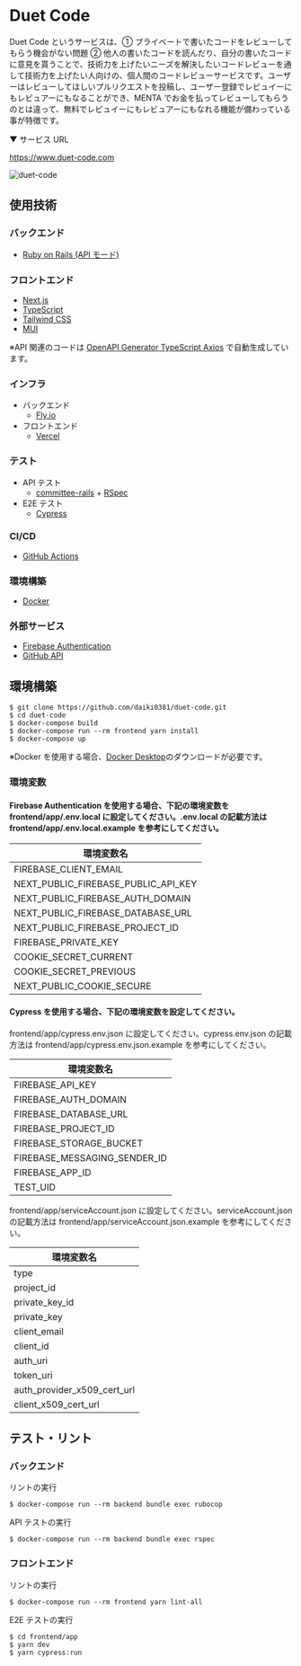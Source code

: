 # Duet Code

Duet Code というサービスは、① プライベートで書いたコードをレビューしてもらう機会がない問題 ② 他人の書いたコードを読んだり、自分の書いたコードに意見を貰うことで、技術力を上げたいニーズを解決したいコードレビューを通して技術力を上げたい人向けの、個人間のコードレビューサービスです。ユーザーはレビューしてほしいプルリクエストを投稿し、ユーザー登録でレビュイーにもレビュアーにもなることができ、MENTA でお金を払ってレビューしてもらうのとは違って、無料でレビュイーにもレビュアーにもなれる機能が備わっている事が特徴です。

▼ サービス URL

https://www.duet-code.com

![duet-code](https://user-images.githubusercontent.com/98577773/204183233-e4833ffd-a553-4d98-ba5f-d0e339072620.png)

## 使用技術

### バックエンド

- [Ruby on Rails (API モード)](https://rubyonrails.org/)

### フロントエンド

- [Next.js](https://nextjs.org/)
- [TypeScript](https://www.typescriptlang.org/)
- [Tailwind CSS](https://tailwindcss.com/)
- [MUI](https://mui.com/)

※API 関連のコードは [OpenAPI Generator TypeScript Axios](https://openapi-generator.tech/) で自動生成しています。

### インフラ

- バックエンド
  - [Fly.io](https://fly.io/)
- フロントエンド
  - [Vercel](https://vercel.com/)

### テスト

- API テスト
  - [committee-rails](https://github.com/willnet/committee-rails) + [RSpec](https://github.com/rspec)
- E2E テスト
  - [Cypress](https://www.cypress.io/)

### CI/CD

- [GitHub Actions](https://docs.github.com/ja/actions)

### 環境構築

- [Docker](https://www.docker.com/)

### 外部サービス

- [Firebase Authentication](https://firebase.google.com/docs/auth)
- [GitHub API](https://docs.github.com/ja/rest)

## 環境構築

```
$ git clone https://github.com/daiki0381/duet-code.git
$ cd duet-code
$ docker-compose build
$ docker-compose run --rm frontend yarn install
$ docker-compose up
```

※Docker を使用する場合、[Docker Desktop](https://www.docker.com/products/docker-desktop/)のダウンロードが必要です。

### 環境変数

#### Firebase Authentication を使用する場合、下記の環境変数を frontend/app/.env.local に設定してください。.env.local の記載方法は frontend/app/.env.local.example を参考にしてください。

| 環境変数名                          |
| ----------------------------------- |
| FIREBASE_CLIENT_EMAIL               |
| NEXT_PUBLIC_FIREBASE_PUBLIC_API_KEY |
| NEXT_PUBLIC_FIREBASE_AUTH_DOMAIN    |
| NEXT_PUBLIC_FIREBASE_DATABASE_URL   |
| NEXT_PUBLIC_FIREBASE_PROJECT_ID     |
| FIREBASE_PRIVATE_KEY                |
| COOKIE_SECRET_CURRENT               |
| COOKIE_SECRET_PREVIOUS              |
| NEXT_PUBLIC_COOKIE_SECURE           |

#### Cypress を使用する場合、下記の環境変数を設定してください。

frontend/app/cypress.env.json に設定してください。cypress.env.json の記載方法は frontend/app/cypress.env.json.example を参考にしてください。

| 環境変数名                   |
| ---------------------------- |
| FIREBASE_API_KEY             |
| FIREBASE_AUTH_DOMAIN         |
| FIREBASE_DATABASE_URL        |
| FIREBASE_PROJECT_ID          |
| FIREBASE_STORAGE_BUCKET      |
| FIREBASE_MESSAGING_SENDER_ID |
| FIREBASE_APP_ID              |
| TEST_UID                     |

frontend/app/serviceAccount.json に設定してください。serviceAccount.json の記載方法は frontend/app/serviceAccount.json.example を参考にしてください。

| 環境変数名                  |
| --------------------------- |
| type                        |
| project_id                  |
| private_key_id              |
| private_key                 |
| client_email                |
| client_id                   |
| auth_uri                    |
| token_uri                   |
| auth_provider_x509_cert_url |
| client_x509_cert_url        |

## テスト・リント

### バックエンド

リントの実行

```
$ docker-compose run --rm backend bundle exec rubocop
```

API テストの実行

```
$ docker-compose run --rm backend bundle exec rspec
```

### フロントエンド

リントの実行

```
$ docker-compose run --rm frontend yarn lint-all
```

E2E テストの実行

```
$ cd frontend/app
$ yarn dev
$ yarn cypress:run
```

